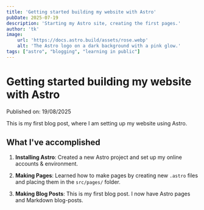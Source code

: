 ```yaml
---
title: 'Getting started building my website with Astro'
pubDate: 2025-07-19
description: 'Starting my Astro site, creating the first pages.'
author: 'tk'
image:
    url: 'https://docs.astro.build/assets/rose.webp'
    alt: 'The Astro logo on a dark background with a pink glow.'
tags: ["astro", "blogging", "learning in public"]
---
```

# Getting started building my website with Astro

Published on: 19/08/2025

This is my first blog post, where I am setting up my website using Astro.

## What I've accomplished

1. **Installing Astro**: Created a new Astro project and set up my online accounts & environment.

2. **Making Pages**: Learned how to make pages by creating new `.astro` files and placing them in the `src/pages/` folder.

3. **Making Blog Posts**: This is my first blog post. I now have Astro pages and Markdown blog-posts.